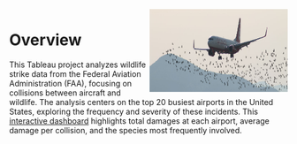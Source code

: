 <img align="right" width="250" height="150" src="https://github.com/nclements11/Data-Science-Portfolio/blob/main/Tableau%20Capstone%20Project/airplane_wildlife.jpg"> 

# Overview

This Tableau project analyzes wildlife strike data from the Federal Aviation Administration (FAA), focusing on collisions between aircraft and wildlife. The analysis centers on the top 20 busiest airports in the United States, exploring the frequency and severity of these incidents. This [interactive dashboard](https://public.tableau.com/app/profile/nicholas.clements3585/viz/AircraftandWildlifeCollisions_17455931158770/Dashboard1) highlights total damages at each airport, average damage per collision, and the species most frequently involved.
